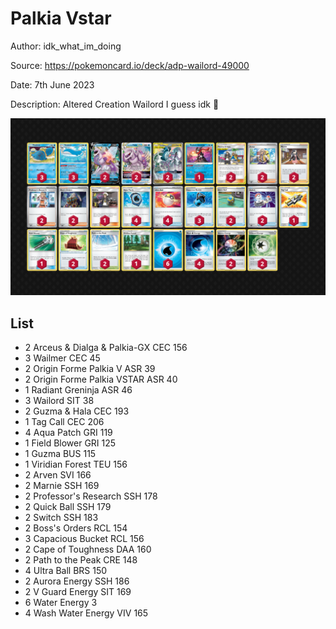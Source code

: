 # Palkia Vstar

Author: idk_what_im_doing

Source: <https://pokemoncard.io/deck/adp-wailord-49000>

Date: 7th June 2023

Description: Altered Creation Wailord I guess idk 🤷

![decklist](../../images/SVI/Palkia%20Vstar/3-%20Palkia%20Vstar.png)

## List

* 2 Arceus & Dialga & Palkia-GX CEC 156
* 3 Wailmer CEC 45
* 2 Origin Forme Palkia V ASR 39
* 2 Origin Forme Palkia VSTAR ASR 40
* 1 Radiant Greninja ASR 46
* 3 Wailord SIT 38
* 2 Guzma & Hala CEC 193
* 1 Tag Call CEC 206
* 4 Aqua Patch GRI 119
* 1 Field Blower GRI 125
* 1 Guzma BUS 115
* 1 Viridian Forest TEU 156
* 2 Arven SVI 166
* 2 Marnie SSH 169
* 2 Professor's Research SSH 178
* 2 Quick Ball SSH 179
* 2 Switch SSH 183
* 2 Boss's Orders RCL 154
* 3 Capacious Bucket RCL 156
* 2 Cape of Toughness DAA 160
* 2 Path to the Peak CRE 148
* 4 Ultra Ball BRS 150
* 2 Aurora Energy SSH 186
* 2 V Guard Energy SIT 169
* 6 Water Energy 3
* 4 Wash Water Energy VIV 165
